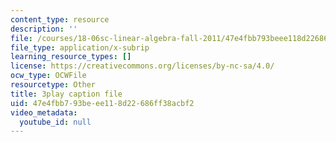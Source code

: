 ```yaml
---
content_type: resource
description: ''
file: /courses/18-06sc-linear-algebra-fall-2011/47e4fbb793beee118d22686ff38acbf2_cfn2ZUuWPd0.srt
file_type: application/x-subrip
learning_resource_types: []
license: https://creativecommons.org/licenses/by-nc-sa/4.0/
ocw_type: OCWFile
resourcetype: Other
title: 3play caption file
uid: 47e4fbb7-93be-ee11-8d22-686ff38acbf2
video_metadata:
  youtube_id: null
---
```

